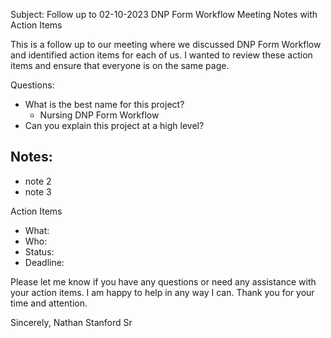 Subject: 
Follow up to 02-10-2023 DNP Form Workflow Meeting Notes with Action Items

This is a follow up to our meeting where we discussed DNP Form Workflow and identified action items for each of us. I wanted to review these action items and ensure that everyone is on the same page. 

 Questions:
- What is the best name for this project?
	- Nursing DNP Form Workflow
- Can you explain this project at a high level?

 Notes:
- 
- note 2
- note 3

Action Items
- What: 
- Who: 
- Status: 
- Deadline: 

Please let me know if you have any questions or need any assistance with your action items. I am happy to help in any way I can. Thank you for your time and attention.  

Sincerely,
Nathan Stanford Sr



